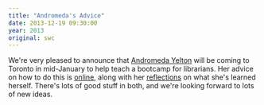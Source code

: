 ```yaml
---
title: "Andromeda's Advice"
date: 2013-12-19 09:30:00
year: 2013
original: swc
---
```

<p>
  We're very pleased to announce that
  <a href="http://andromedayelton.com">Andromeda Yelton</a>
  will be coming to Toronto in mid-January
  to help teach a bootcamp for librarians.
  Her advice on how to do this is
  <a href="https://docs.google.com/document/d/1Mm9nNuzLiHVB15PxQGAK5kP0VUymq8loQFq6iaLUgcM/edit?pli=1">online</a>,
  along with her
  <a href="http://andromedayelton.com/blog/2013/11/25/reflecting-on-introduction-to-python-for-librarians/">reflections</a>
  on what she's learned herself.
  There's lots of good stuff in both,
  and we're looking forward to lots of new ideas.
</p>
